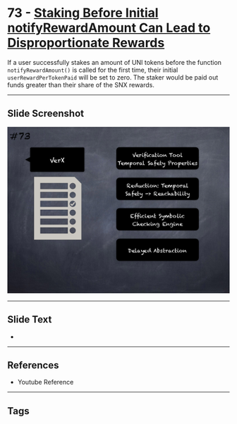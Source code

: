 
# 73 - [Staking Before Initial notifyRewardAmount Can Lead to Disproportionate Rewards](./Staking%20Before%20Initial%20notifyRewardAmount%20Can%20Lead%20to%20Disproportionate%20Rewards.md)

 If a user successfully stakes an amount of UNI tokens before the function `notifyRewardAmount()` is called for the first time, their initial `userRewardPerTokenPaid` will be set to zero. The staker would be paid out funds greater than their share of the SNX rewards.


___
## Slide Screenshot
![073.png](../../images/6.Audit%20Techniques%20and%20Tools%20101/073.png)
___
## Slide Text
- 
___
## References
- Youtube Reference
___
## Tags
